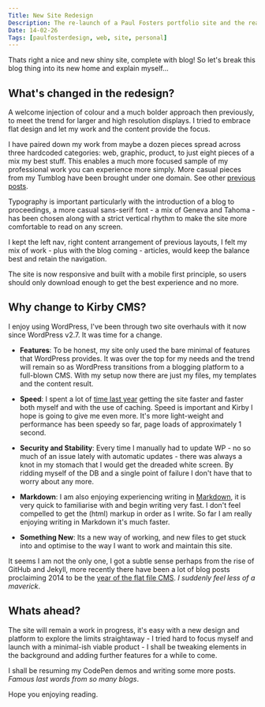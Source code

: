 ```yaml
---
Title: New Site Redesign
Description: The re-launch of a Paul Fosters portfolio site and the reasoning for my switch to Kirby CMS as a platform.
Date: 14-02-26
Tags: [paulfosterdesign, web, site, personal]
---
```

Thats right a nice and new shiny site, complete with blog! So let's break this blog thing into its new home and explain myself...

## What's changed in the redesign?

A welcome injection of colour and a much bolder approach then previously, to meet the trend for larger and high resolution displays. I  tried to embrace flat design and let my work and the content provide the focus. 

I have paired down my work from maybe a dozen pieces spread across three hardcoded categories: web, graphic, product, to just eight pieces of a mix my best stuff. This enables a much more focused sample of my professional work you can experience more simply. More casual pieces from my Tumblog have been brought under one domain. See other [previous posts](/blog/).

Typography is important particularly with the introduction of a blog to proceedings, a more casual sans-serif font - a mix of Geneva and Tahoma - has been chosen along with a strict vertical rhythm to make the site more comfortable to read on any screen.

I kept the left nav, right content arrangement of previous layouts, I felt my mix of work - plus with the blog coming - articles, would keep the balance best and retain the navigation.

The site is now responsive and built with a mobile first principle, so users should only download enough to get the best experience and no more.

## Why change to Kirby CMS?

I enjoy using WordPress, I've been through two site overhauls with it now since WordPress v2.7. It was time for a change. 

*	**Features**: To be honest, my site only used the bare minimal of features that WordPress provides. It was over the top for my needs and the trend will remain so as WordPress transitions from a blogging platform to a full-blown CMS. With my setup now there are just my files, my templates and the content result.

*	**Speed**: I spent a lot of [time last year](/blog/year-in-review-2013/) getting the site faster and faster both myself and with the use of caching. Speed is important and Kirby I hope is going to give me even more. It's more light-weight and performance has been speedy so far, page loads of  approximately 1 second.

*	**Security and Stability**: Every time I manually had to update WP - no so much of an issue lately with automatic updates - there was always a knot in my stomach that I would get the dreaded white screen. By ridding myself of the DB and a single point of failure I don't have that to worry about any more. 

*	**Markdown**: I am also enjoying experiencing writing in [Markdown](http://daringfireball.net/projects/markdown/), it is very quick to familiarise with and begin writing very fast. I don't feel compelled to get the (html) markup in order as I write. So far I am really enjoying writing in Markdown it's much faster.

* 	**Something New**: Its a new way of working, and new files to get stuck into and optimise to the way I want to work and maintain this site.

It seems I am not the only one, I got a subtle sense perhaps from the rise of GitHub and Jekyll, more recently there have been a lot of blog posts proclaiming 2014 to be the [year of the flat file CMS](http://www.typeandgrids.com/blog/goodbye-wordpress-2014-will-be-the-year-of-flat-file-cmses). *I suddenly feel less of a maverick*.

## Whats ahead?

The site will remain a work in progress, it's easy with a new design and platform to explore the limits straightaway - I tried hard to focus myself and launch with a minimal-ish viable product - I shall be tweaking elements in the background and adding further features for a while to come.

I shall be resuming my CodePen demos and writing some more posts. _Famous last words from so many blogs_.

Hope you enjoying reading.